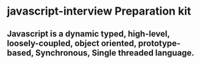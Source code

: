 # javascript-interview Preparation kit

## Javascript is a dynamic typed, high-level, loosely-coupled, object oriented, prototype-based, Synchronous, Single threaded language.
